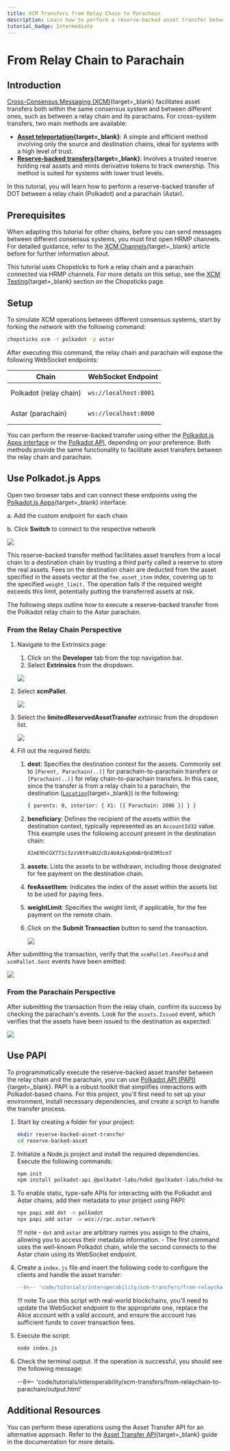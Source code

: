 ```yaml
---
title: XCM Transfers from Relay Chain to Parachain
description: Learn how to perform a reserve-backed asset transfer between a relay chain and a parachain using XCM for cross-chain interoperability.
tutorial_badge: Intermediate
---
```


# From Relay Chain to Parachain

## Introduction

[Cross-Consensus Messaging (XCM)](/develop/interoperability/intro-to-xcm/){target=\_blank} facilitates asset transfers both within the same consensus system and between different ones, such as between a relay chain and its parachains. For cross-system transfers, two main methods are available:

- **[Asset teleportation](https://paritytech.github.io/xcm-docs/journey/transfers/teleports.html){target=\_blank}**: A simple and efficient method involving only the source and destination chains, ideal for systems with a high level of trust.
- **[Reserve-backed transfers](https://paritytech.github.io/xcm-docs/journey/transfers/reserve.html){target=\_blank}**: Involves a trusted reserve holding real assets and mints derivative tokens to track ownership. This method is suited for systems with lower trust levels.

In this tutorial, you will learn how to perform a reserve-backed transfer of DOT between a relay chain (Polkadot) and a parachain (Astar).

## Prerequisites

When adapting this tutorial for other chains, before you can send messages between different consensus systems, you must first open HRMP channels. For detailed guidance, refer to the [XCM Channels](/develop/interoperability/xcm-channels/#xcm-channels){target=\_blank} article before for further information about.

This tutorial uses Chopsticks to fork a relay chain and a parachain connected via HRMP channels. For more details on this setup, see the [XCM Testing](/tutorials/polkadot-sdk/testing/fork-live-chains/#xcm-testing){target=\_blank} section on the Chopsticks page.

## Setup

To simulate XCM operations between different consensus systems, start by forking the network with the following command:

```bash
chopsticks xcm -r polkadot -p astar
```
After executing this command, the relay chain and parachain will expose the following WebSocket endpoints:

| Chain                  | WebSocket Endpoint                   |
|------------------------|--------------------------------------|
| Polkadot (relay chain) | <pre>```ws://localhost:8001```</pre> |
| Astar (parachain)      | <pre>```ws://localhost:8000```</pre> |

You can perform the reserve-backed transfer using either the [Polkadot.js Apps interface](#using-polkadotjs-apps) or the [Polkadot API](#using-papi), depending on your preference. Both methods provide the same functionality to facilitate asset transfers between the relay chain and parachain.

## Use Polkadot.js Apps

Open two browser tabs and can connect these endpoints using the [Polkadot.js Apps](https://polkadot.js.org/apps/){target=\_blank} interface:

a. Add the custom endpoint for each chain

b. Click **Switch** to connect to the respective network

![](/images/tutorials/interoperability/xcm-transfers/from-relaychain-to-parachain/from-relaychain-to-parachain-01.webp)

This reserve-backed transfer method facilitates asset transfers from a local chain to a destination chain by trusting a third party called a reserve to store the real assets. Fees on the destination chain are deducted from the asset specified in the assets vector at the `fee_asset_item` index, covering up to the specified `weight_limit.` The operation fails if the required weight exceeds this limit, potentially putting the transferred assets at risk.

The following steps outline how to execute a reserve-backed transfer from the Polkadot relay chain to the Astar parachain.

### From the Relay Chain Perspective

1. Navigate to the Extrinsics page:

    1. Click on the **Developer** tab from the top navigation bar.
    2. Select **Extrinsics** from the dropdown.

    ![](/images/tutorials/interoperability/xcm-transfers/from-relaychain-to-parachain/from-relaychain-to-parachain-02.webp)

2. Select **xcmPallet**.

    ![](/images/tutorials/interoperability/xcm-transfers/from-relaychain-to-parachain/from-relaychain-to-parachain-03.webp)

3. Select the **limitedReservedAssetTransfer** extrinsic from the dropdown list.

    ![](/images/tutorials/interoperability/xcm-transfers/from-relaychain-to-parachain/from-relaychain-to-parachain-04.webp)

4. Fill out the required fields:

    1. **dest**: Specifies the destination context for the assets. Commonly set to `[Parent, Parachain(..)]` for parachain-to-parachain transfers or `[Parachain(..)]` for relay chain-to-parachain transfers. In this case, since the transfer is from a relay chain to a parachain, the destination ([`Location`](https://paritytech.github.io/xcm-docs/fundamentals/multilocation/index.html){target=\_blank}) is the following:

        ```bash
        { parents: 0, interior: { X1: [{ Parachain: 2006 }] } }
        ```

    2. **beneficiary**: Defines the recipient of the assets within the destination context, typically represented as an `AccountId32` value. This example uses the following account present in the destination chain:

        ```bash
        X2mE9hCGX771c3zzV6tPa8U2cDz4U4zkqUdmBrQn83M3cm7
        ```

    3. **assets**: Lists the assets to be withdrawn, including those designated for fee payment on the destination chain.
    4. **feeAssetItem**: Indicates the index of the asset within the assets list to be used for paying fees.
    5. **weightLimit**: Specifies the weight limit, if applicable, for the fee payment on the remote chain.
    6. Click on the **Submit Transaction** button to send the transaction.

        ![](/images/tutorials/interoperability/xcm-transfers/from-relaychain-to-parachain/from-relaychain-to-parachain-05.webp)

After submitting the transaction, verify that the `xcmPallet.FeesPaid` and `xcmPallet.Sent` events have been emitted:

![](/images/tutorials/interoperability/xcm-transfers/from-relaychain-to-parachain/from-relaychain-to-parachain-06.webp)

### From the Parachain Perspective

After submitting the transaction from the relay chain, confirm its success by checking the parachain's events. Look for the `assets.Issued` event, which verifies that the assets have been issued to the destination as expected:

![](/images/tutorials/interoperability/xcm-transfers/from-relaychain-to-parachain/from-relaychain-to-parachain-07.webp)

## Use PAPI

To programmatically execute the reserve-backed asset transfer between the relay chain and the parachain, you can use [Polkadot API (PAPI)](/develop/toolkit/api-libraries/papi/){target=\_blank}. PAPI is a robust toolkit that simplifies interactions with Polkadot-based chains. For this project, you'll first need to set up your environment, install necessary dependencies, and create a script to handle the transfer process.

1. Start by creating a folder for your project:

   ```bash
   mkdir reserve-backed-asset-transfer
   cd reserve-backed-asset
   ```

2. Initialize a Node.js project and install the required dependencies. Execute the following commands:

    ```bash
    npm init
    npm install polkadot-api @polkadot-labs/hdkd @polkadot-labs/hdkd-helpers
    ```

3. To enable static, type-safe APIs for interacting with the Polkadot and Astar chains, add their metadata to your project using PAPI:

    ```bash
    npx papi add dot -n polkadot
    npx papi add astar -w wss://rpc.astar.network
    ```

    !!! note 
        - `dot` and `astar` are arbitrary names you assign to the chains, allowing you to access their metadata information.
        - The first command uses the well-known Polkadot chain, while the second connects to the Astar chain using its WebSocket endpoint.

4. Create a `index.js` file and insert the following code to configure the clients and handle the asset transfer:

    ```js
    --8<-- 'code/tutorials/interoperability/xcm-transfers/from-relaychain-to-parachain/reserve-backed-transfer.js'
    ```

    !!! note
        To use this script with real-world blockchains, you'll need to update the WebSocket endpoint to the appropriate one, replace the Alice account with a valid account, and ensure the account has sufficient funds to cover transaction fees.

4. Execute the script:

    ```bash 
    node index.js
    ```

5. Check the terminal output. If the operation is successful, you should see the following message:

    --8<-- 'code/tutorials/interoperability/xcm-transfers/from-relaychain-to-parachain/output.html'

## Additional Resources

You can perform these operations using the Asset Transfer API for an alternative approach. Refer to the [Asset Transfer API](/develop/toolkit/interoperability/asset-transfer-api/){target=\_blank} guide in the documentation for more details.